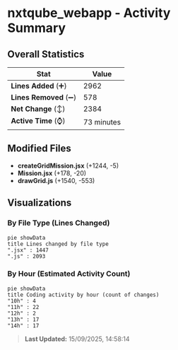 # nxtqube_webapp - Activity Summary 

## Overall Statistics

| Stat                   | Value                                                             |
| ---------------------- | ----------------------------------------------------------------- |
| **Lines Added** (➕)   | 2962                                          |
| **Lines Removed** (➖) | 578                                        |
| **Net Change** (↕)    | 2384                |
| **Active Time** (⌚)   | 73 minutes |


## Modified Files
- **createGridMission.jsx** (+1244, -5)
- **Mission.jsx** (+178, -20)
- **drawGrid.js** (+1540, -553)

## Visualizations

### By File Type (Lines Changed)

```mermaid
pie showData
title Lines changed by file type
".jsx" : 1447
".js" : 2093
```

### By Hour (Estimated Activity Count)

```mermaid
pie showData
title Coding activity by hour (count of changes)
"10h" : 4
"11h" : 22
"12h" : 2
"13h" : 17
"14h" : 17
```


> **Last Updated:** 15/09/2025, 14:58:14